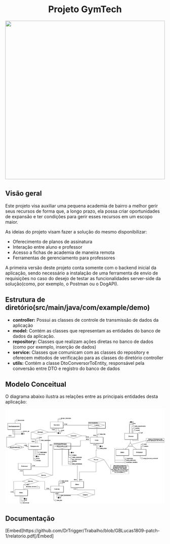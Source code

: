<h1 align="center">Projeto GymTech</h1>
<img src="https://github.com/user-attachments/assets/3b7dd01e-48f7-4ebc-8b24-00af713e16c1" height=500px width=100%>


<h2>Visão geral</h2>

<p>Este projeto visa auxiliar uma pequena academia de bairro a melhor gerir seus recursos de forma que, 
  a longo prazo, ela possa criar oportunidades de expansão e ter condições para gerir esses recursos em um escopo maior.</p>

<p>As ideias do projeto visam fazer a solução do mesmo disponibilizar:</p>
<ul>
  <li>Oferecimento de planos de assinatura</li>
  <li>Interação entre aluno e professor</li>
  <li>Acesso a fichas de academia de maneira remota</li>
  <li>Ferramentas de gerenciamento para professores</li>
</ul>

<p> A primeira versão deste projeto conta somente com o backend inicial da aplicação, sendo necessário a instalação de uma 
  ferramenta de envio de requisições no caso do desejo de testar as funcionalidades server-side da solução(como, por exemplo, o Postman ou o DogAPI).</p>

<h2>Estrutura de diretório(src/main/java/com/example/demo)</h2>
<ul>
  <li><b>controller:</b> Possui as classes de controle de transmissão de dados da aplicação</li>
  <li><b>model:</b> Contém as classes que representam as entidades do banco de dados da aplicação.</li>
  <li><b>repository:</b> Classes que realizam ações diretas no banco de dados (como por exemplo, inserção de dados)</li>
  <li><b>service:</b> Classes que comunicam com as classes do repository e oferecem métodos de verificação para as classes do diretório controller</li>
  <li><b>utils:</b> Contém a classe DtoConversorToEntity, responsável pela conversão entre DTO e registro do banco de dados</li>
</ul>

<h2>Modelo Conceitual</h2>
<p>O diagrama abaixo ilustra as relações entre as principais entidades desta aplicação:</p>
<img src="https://github.com/DrTrigger/Trabalho/blob/GBLucas1809-patch-1/Gymtech_conceitual.png?raw=true">
<!--![Gymtech_conceitual](https://github.com/user-attachments/assets/fd7fd9f3-4f31-47bd-9ec1-9b8a967e5b7f)-->

<h2>Documentação</h2>
[Embed]https://github.com/DrTrigger/Trabalho/blob/GBLucas1809-patch-1/relatorio.pdf[/Embed]
